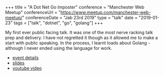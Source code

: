 +++
title =  "A Dot Net Go Imposter"
conference = "Manchester Web Meetup"
conferenceUrl = "https://www.meetup.com/manchester-web-meetup/"
conferenceDate = "Jab 23rd 2019"
type = "talk"
date = "2019-01-23"
tags = ["talk", "dotnet", "go", "golang"]
+++

My first ever public facing talk. It was one of the most nerve racking talk prep and delivery. I have not regretted it though as it allowed me to make a start with public speaking. In the process, I learnt loads about Golang - although I never ended using the language for work.

- [event details](https://www.meetup.com/manchester-web-meetup/events/257988741/)
- [slides](https://www.beautiful.ai/player/-MZCABNK2u6PNZcKyX7H/A-NET-Go-Imposter-Mcr-Web-Meetup-Jan-23-2019)
- [youtube video](https://youtu.be/rc-Z02mDKag)

